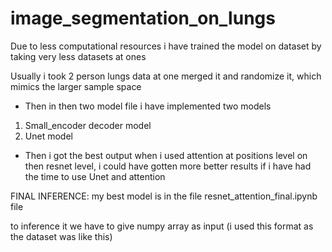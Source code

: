 # image_segmentation_on_lungs

Due to less computational resources i have trained the model on dataset by taking very less datasets at ones

Usually i took 2 person lungs data at one merged it and randomize it, which mimics the larger sample space

* Then in then two model file i have implemented two models
1) Small_encoder decoder model
2) Unet model 



* Then i got the best output when i used attention at positions level on then resnet level, i could have gotten more better results if i have had the time to use Unet and attention


FINAL INFERENCE:
my best model is in the file resnet_attention_final.ipynb file

to inference it we have to give numpy array as input 
(i used this format as the dataset was like this)

